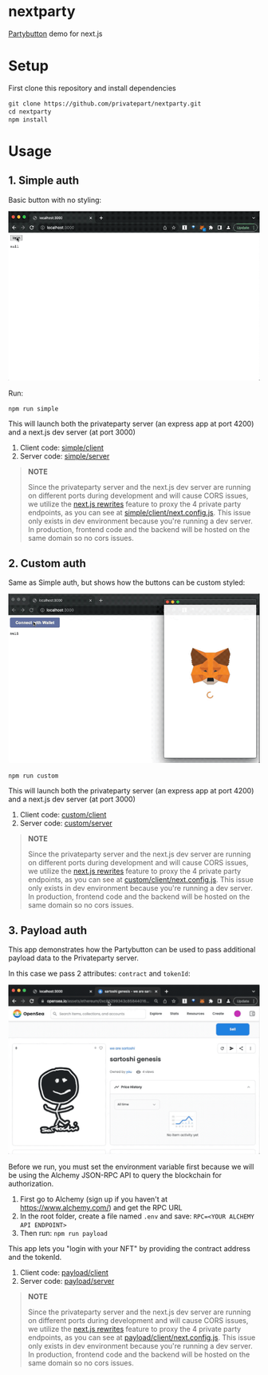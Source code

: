# nextparty

[Partybutton](https://partybutton.papercorp.org/) demo for next.js

# Setup

First clone this repository and install dependencies

```
git clone https://github.com/privatepart/nextparty.git
cd nextparty
npm install
```

# Usage

## 1. Simple auth

Basic button with no styling:

![simple_button.gif](simple_button.gif)

Run:

```
npm run simple
```

This will launch both the privateparty server (an express app at port 4200) and a next.js dev server (at port 3000)

1. Client code: [simple/client](simple/client)
2. Server code: [simple/server](simple/server)

> **NOTE**
>
> Since the privateparty server and the next.js dev server are running on different ports during development and will cause CORS issues, we utilize the [next.js rewrites](https://www.edmondchuc.com/blog/next-js-development-proxy-server) feature to proxy the 4 private party endpoints, as you can see at [simple/client/next.config.js](simple/client/next.config.js). This issue only exists in dev environment because you're running a dev server. In production, frontend code and the backend will be hosted on the same domain so no cors issues.


## 2. Custom auth

Same as Simple auth, but shows how the buttons can be custom styled:

![custom_button.gif](custom_button.gif)

```
npm run custom
```

This will launch both the privateparty server (an express app at port 4200) and a next.js dev server (at port 3000)

1. Client code: [custom/client](custom/client)
2. Server code: [custom/server](custom/server)

> **NOTE**
>
> Since the privateparty server and the next.js dev server are running on different ports during development and will cause CORS issues, we utilize the [next.js rewrites](https://www.edmondchuc.com/blog/next-js-development-proxy-server) feature to proxy the 4 private party endpoints, as you can see at [custom/client/next.config.js](simple/client/next.config.js). This issue only exists in dev environment because you're running a dev server. In production, frontend code and the backend will be hosted on the same domain so no cors issues.


## 3. Payload auth

This app demonstrates how the Partybutton can be used to pass additional payload data to the Privateparty server.

In this case we pass 2 attributes: `contract` and `tokenId`:

![login_with_nft.gif](login_with_nft.gif)

Before we run, you must set the environment variable first because we will be using the Alchemy JSON-RPC API to query the blockchain for authorization.

1. First go to Alchemy (sign up if you haven't at https://www.alchemy.com/) and get the RPC URL
2. In the root folder, create a file named `.env` and save: `RPC=<YOUR ALCHEMY API ENDPOINT>`
3. Then run: `npm run payload`

This app lets you "login with your NFT" by providing the contract address and the tokenId.

1. Client code: [payload/client](payload/client)
2. Server code: [payload/server](payload/server)

> **NOTE**
>
> Since the privateparty server and the next.js dev server are running on different ports during development and will cause CORS issues, we utilize the [next.js rewrites](https://www.edmondchuc.com/blog/next-js-development-proxy-server) feature to proxy the 4 private party endpoints, as you can see at [payload/client/next.config.js](simple/client/next.config.js). This issue only exists in dev environment because you're running a dev server. In production, frontend code and the backend will be hosted on the same domain so no cors issues.

